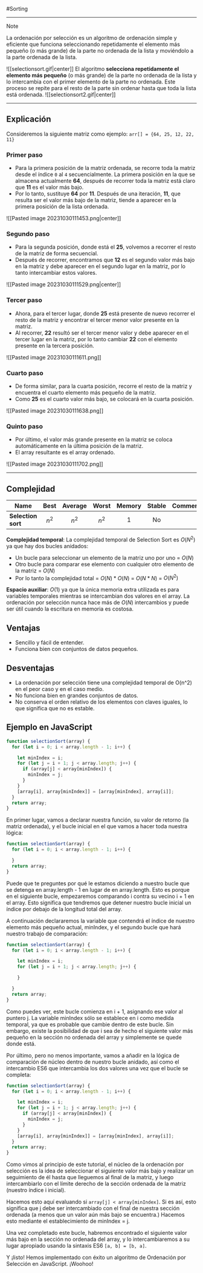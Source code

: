 #Sorting 
___
> [!note]
> La ordenación por selección es un algoritmo de ordenación simple y eficiente que funciona seleccionando repetidamente el elemento más pequeño (o más grande) de la parte no ordenada de la lista y moviéndolo a la parte ordenada de la lista.

![[selectionsort.gif|center]]
El algoritmo **selecciona repetidamente el elemento más pequeño** (o más grande) de la parte no ordenada de la lista y lo intercambia con el primer elemento de la parte no ordenada. Este proceso se repite para el resto de la parte sin ordenar hasta que toda la lista está ordenada.
![[selectionsort2.gif|center]]
____
## Explicación

Consideremos la siguiente matriz como ejemplo: `arr[] = {64, 25, 12, 22, 11}`
### Primer paso

- Para la primera posición de la matriz ordenada, se recorre toda la matriz desde el índice `0` al `4` secuencialmente. La primera posición en la que se almacena actualmente **64**, después de recorrer toda la matriz está claro que **11** es el valor más bajo.  
- Por lo tanto, sustituye **64** por **11**. Después de una iteración, **11**, que resulta ser el valor más bajo de la matriz, tiende a aparecer en la primera posición de la lista ordenada.

![[Pasted image 20231030111453.png|center]]
### Segundo paso

- Para la segunda posición, donde está el **25**, volvemos a recorrer el resto de la matriz de forma secuencial.  
- Después de recorrer, encontramos que **12** es el segundo valor más bajo en la matriz y debe aparecer en el segundo lugar en la matriz, por lo tanto intercambiar estos valores.

![[Pasted image 20231030111529.png|center]]
### Tercer paso

- Ahora, para el tercer lugar, donde **25** está presente de nuevo recorrer el resto de la matriz y encontrar el tercer menor valor presente en la matriz.  
- Al recorrer, **22** resultó ser el tercer menor valor y debe aparecer en el tercer lugar en la matriz, por lo tanto cambiar **22** con el elemento presente en la tercera posición.

![[Pasted image 20231030111611.png]]
### Cuarto paso

- De forma similar, para la cuarta posición, recorre el resto de la matriz y encuentra el cuarto elemento más pequeño de la matriz.  
- Como **25** es el cuarto valor más bajo, se colocará en la cuarta posición.

![[Pasted image 20231030111638.png]]
### Quinto paso

- Por último, el valor más grande presente en la matriz se coloca automáticamente en la última posición de la matriz.  
- El array resultante es el array ordenado.

![[Pasted image 20231030111702.png]]
____
## Complejidad

|Name|Best|Average|Worst|Memory|Stable|Comments|
|---|:-:|:-:|:-:|:-:|:-:|:--|
|**Selection sort**|$n^2$|$n^2$|$n^2$|$1$|No|

**Complejidad temporal**: La complejidad temporal de Selection Sort es $O(N^2)$ ya que hay dos bucles anidados: 

- Un bucle para seleccionar un elemento de la matriz uno por uno = $O(N)$ 
- Otro bucle para comparar ese elemento con cualquier otro elemento de la matriz = $O(N)$  
- Por lo tanto la complejidad total = $O(N) * O(N)$ = $O(N*N)$ = $O(N^2)$

**Espacio auxiliar**: $O(1)$ ya que la única memoria extra utilizada es para variables temporales mientras se intercambian dos valores en el array. La ordenación por selección nunca hace más de $O(N)$ intercambios y puede ser útil cuando la escritura en memoria es costosa.
## Ventajas

- Sencillo y fácil de entender.  
- Funciona bien con conjuntos de datos pequeños.
## Desventajas

- La ordenación por selección tiene una complejidad temporal de O(n^2) en el peor caso y en el caso medio.  
- No funciona bien en grandes conjuntos de datos.  
- No conserva el orden relativo de los elementos con claves iguales, lo que significa que no es estable.
## Ejemplo en JavaScript

```js
function selectionSort(array) {
  for (let i = 0; i < array.length - 1; i++) {

    let minIndex = i;
    for (let j = i + 1; j < array.length; j++) {
      if (array[j] < array[minIndex]) {
        minIndex = j;
      }     
    }
    [array[i], array[minIndex]] = [array[minIndex], array[i]];
  }
  return array;
}
```

En primer lugar, vamos a declarar nuestra función, su valor de retorno (la matriz ordenada), y el bucle inicial en el que vamos a hacer toda nuestra lógica:

```js
function selectionSort(array) {
  for (let i = 0; i < array.length - 1; i++) {

  }
  return array;
}
```

Puede que te preguntes por qué le estamos diciendo a nuestro bucle que se detenga en array.length - 1 en lugar de en array.length. Esto es porque en el siguiente bucle, empezaremos comparando i contra su vecino i + 1 en el array. Esto significa que tendremos que detener nuestro bucle inicial un índice por debajo de la longitud total del array.  
  
A continuación declararemos la variable que contendrá el índice de nuestro elemento más pequeño actual, minIndex, y el segundo bucle que hará nuestro trabajo de comparación:

```js
function selectionSort(array) {
  for (let i = 0; i < array.length - 1; i++) {

    let minIndex = i;
    for (let j = i + 1; j < array.length; j++) {

    }

  }
  return array;
}
```

Como puedes ver, este bucle comienza en i + 1, asignando ese valor al puntero j. La variable minIndex sólo se establece en i como medida temporal, ya que es probable que cambie dentro de este bucle. Sin embargo, existe la posibilidad de que i sea de hecho el siguiente valor más pequeño en la sección no ordenada del array y simplemente se quede donde está.  
  
Por último, pero no menos importante, vamos a añadir en la lógica de comparación de núcleo dentro de nuestro bucle anidado, así como el intercambio ES6 que intercambia los dos valores una vez que el bucle se completa:

```js
function selectionSort(array) {
  for (let i = 0; i < array.length - 1; i++) {

    let minIndex = i;
    for (let j = i + 1; j < array.length; j++) {
      if (array[j] < array[minIndex]) {
        minIndex = j;
      }     
    }
    [array[i], array[minIndex]] = [array[minIndex], array[i]];
  }
  return array;
}
```

Como vimos al principio de este tutorial, el núcleo de la ordenación por selección es la idea de seleccionar el siguiente valor más bajo y realizar un seguimiento de él hasta que lleguemos al final de la matriz, y luego intercambiarlo con el límite derecho de la sección ordenada de la matriz (nuestro índice i inicial).  
  
Hacemos esto aquí evaluando si `array[j] < array[minIndex]`. Si es así, esto significa que j debe ser intercambiado con el final de nuestra sección ordenada (a menos que un valor aún más bajo se encuentra.) Hacemos esto mediante el establecimiento de minIndex = j.  
  
Una vez completado este bucle, habremos encontrado el siguiente valor más bajo en la sección no ordenada del array, y lo intercambiaremos a su lugar apropiado usando la sintaxis ES6 `[a, b] = [b, a]`.  
  
Y ¡listo! Hemos implementado con éxito un algoritmo de Ordenación por Selección en JavaScript. ¡Woohoo!